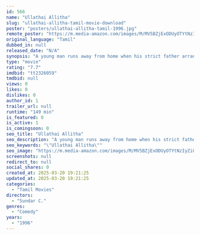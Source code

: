 ```yaml
---
id: 566
name: "Ullathai Allitha"
slug: "ullathai-allitha-tamil-movie-download"
poster: "posters/ullathai-allitha-tamil-1996.jpg"
remote_poster: "https://m.media-amazon.com/images/M/MV5BZjExODUyOTYtNzIyZi00M2I2LWJlZmItNjA2YTEyZjQ0ODAzXkEyXkFqcGdeQXVyMzYxOTQ3MDg@._V1_SX300.jpg"
original_language: "Tamil"
dubbed_in: null
released_date: "N/A"
synopsis: "A young man runs away from home when his strict father arranges for him to marry a girl he does not like. With the help of a friend, he hatches a scheme to kidnap a girl, who turns out to be the same one his father had chosen for ..."
type: "movie"
rating: "7.7"
imdbid: "tt2326059"
tmdbid: null
views: 0
likes: 0
dislikes: 0
author_id: 1
trailer_url: null
runtime: "149 min"
is_featured: 0
is_active: 1
is_comingsoon: 0
seo_title: "Ullathai Allitha"
seo_description: "A young man runs away from home when his strict father arranges for him to marry a girl he does not like. With the help of a friend, he hatches a scheme to kidnap a girl, who turns out to be the same one his father had chosen for ..."
seo_keywords: "\"Ullathai Allitha\""
seo_image: "https://m.media-amazon.com/images/M/MV5BZjExODUyOTYtNzIyZi00M2I2LWJlZmItNjA2YTEyZjQ0ODAzXkEyXkFqcGdeQXVyMzYxOTQ3MDg@._V1_SX300.jpg"
screenshots: null
redirect_to: null
social_shares: 0
created_at: 2025-03-20 19:21:25
updated_at: 2025-03-20 19:21:25
categories:
  - "Tamil Movies"
directors:
  - "Sundar C."
genres:
  - "Comedy"
years:
  - "1996"
---
```

